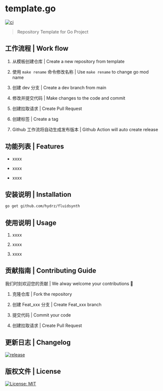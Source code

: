 # template.go

[![ci](https://github.com/hydrz/fluidsynth/actions/workflows/ci.yml/badge.svg)](https://github.com/hydrz/fluidsynth/actions/workflows/ci.yml)

>  Repository Template for Go Project


## 工作流程 | Work flow

1. 从模板创建仓库 | Create a new repository from template

2. 使用 `make rename` 命令修改名称 | Use `make rename` to change go mod name

2. 创建 dev 分支 | Create a dev branch from main

3. 修改并提交代码 | Make changes to the code and commit

4. 创建拉取请求 | Create Pull Request

5. 创建标签 | Create a tag

6. Github 工作流将自动生成发布版本 | Github Action will auto create release

## 功能列表 | Features

- xxxx

- xxxx

- xxxx

## 安装说明 | Installation

```bash
go get github.com/hydrz/fluidsynth
```

## 使用说明 | Usage

1.  xxxx

2.  xxxx

3.  xxxx

## 贡献指南 | Contributing Guide

我们时刻欢迎您的贡献 | We alway welcome your contributions :clap:

1.  克隆仓库 | Fork the repository

2.  创建 Feat_xxx 分支 | Create Feat_xxx branch

3.  提交代码 | Commit your code

4.  创建拉取请求 | Create Pull Request

## 更新日志 | Changelog

[![release](https://github.com/hydrz/fluidsynth/actions/workflows/release.yml/badge.svg)](https://github.com/hydrz/fluidsynth/releases)

## 版权文件 | License

[![License: MIT](https://img.shields.io/badge/License-MIT-yellow.svg)](https://opensource.org/licenses/MIT)
